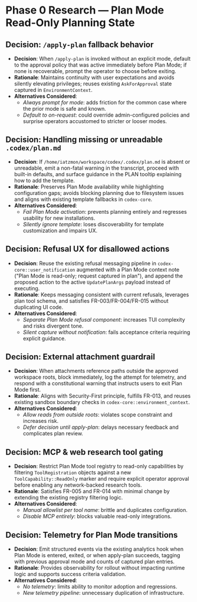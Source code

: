 # Phase 0 Research — Plan Mode Read-Only Planning State

## Decision: `/apply-plan` fallback behavior
- **Decision**: When `/apply-plan` is invoked without an explicit mode, default to the approval policy that was active immediately before Plan Mode; if none is recoverable, prompt the operator to choose before exiting.
- **Rationale**: Maintains continuity with user expectations and avoids silently elevating privileges; reuses existing `AskForApproval` state captured in `EnvironmentContext`.
- **Alternatives Considered**:
  - *Always prompt for mode*: adds friction for the common case where the prior mode is safe and known.
  - *Default to on-request*: could override admin-configured policies and surprise operators accustomed to stricter or looser modes.

## Decision: Handling missing or unreadable `.codex/plan.md`
- **Decision**: If `/home/iatzmon/workspace/codex/.codex/plan.md` is absent or unreadable, emit a non-fatal warning in the transcript, proceed with built-in defaults, and surface guidance in the PLAN tooltip explaining how to add the template.
- **Rationale**: Preserves Plan Mode availability while highlighting configuration gaps; avoids blocking planning due to filesystem issues and aligns with existing template fallbacks in `codex-core`.
- **Alternatives Considered**:
  - *Fail Plan Mode activation*: prevents planning entirely and regresses usability for new installations.
  - *Silently ignore template*: loses discoverability for template customization and impairs UX.

## Decision: Refusal UX for disallowed actions
- **Decision**: Reuse the existing refusal messaging pipeline in `codex-core::user_notification` augmented with a Plan Mode context note ("Plan Mode is read-only; request captured in plan"), and append the proposed action to the active `UpdatePlanArgs` payload instead of executing.
- **Rationale**: Keeps messaging consistent with current refusals, leverages plan tool schema, and satisfies FR-003/FR-004/FR-015 without duplicating UI code.
- **Alternatives Considered**:
  - *Separate Plan Mode refusal component*: increases TUI complexity and risks divergent tone.
  - *Silent capture without notification*: fails acceptance criteria requiring explicit guidance.

## Decision: External attachment guardrail
- **Decision**: When attachments reference paths outside the approved workspace roots, block immediately, log the attempt for telemetry, and respond with a constitutional warning that instructs users to exit Plan Mode first.
- **Rationale**: Aligns with Security-First principle, fulfills FR-013, and reuses existing sandbox boundary checks in `codex-core::environment_context`.
- **Alternatives Considered**:
  - *Allow reads from outside roots*: violates scope constraint and increases risk.
  - *Defer decision until apply-plan*: delays necessary feedback and complicates plan review.

## Decision: MCP & web research tool gating
- **Decision**: Restrict Plan Mode tool registry to read-only capabilities by filtering `ToolRegistration` objects against a new `ToolCapability::ReadOnly` marker and require explicit operator approval before enabling any network-backed research tools.
- **Rationale**: Satisfies FR-005 and FR-014 with minimal change by extending the existing registry filtering logic.
- **Alternatives Considered**:
  - *Manual allowlist per tool name*: brittle and duplicates configuration.
  - *Disable MCP entirely*: blocks valuable read-only integrations.

## Decision: Telemetry for Plan Mode transitions
- **Decision**: Emit structured events via the existing analytics hook when Plan Mode is entered, exited, or when apply-plan succeeds, tagging with previous approval mode and counts of captured plan entries.
- **Rationale**: Provides observability for rollout without impacting runtime logic and supports success criteria validation.
- **Alternatives Considered**:
  - *No telemetry*: limits ability to monitor adoption and regressions.
  - *New telemetry pipeline*: unnecessary duplication of infrastructure.
